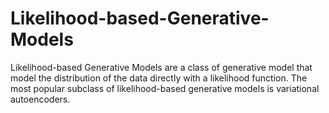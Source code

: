 # Likelihood-based-Generative-Models
Likelihood-based Generative Models are a class of generative model that model the distribution of the data  directly with a likelihood function. The most popular subclass of likelihood-based generative models is variational autoencoders.

